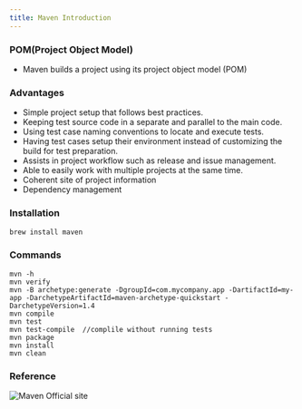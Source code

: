 ```yaml
---
title: Maven Introduction
---
```


### POM(Project Object Model)
- Maven builds a project using its project object model (POM) 

### Advantages

- Simple project setup that follows best practices.
- Keeping test source code in a separate and parallel to the main code.
- Using test case naming conventions to locate and execute tests.
- Having test cases setup their environment instead of customizing the build for test preparation.
- Assists in project workflow such as release and issue management.
- Able to easily work with multiple projects at the same time.
- Coherent site of project information
- Dependency management

### Installation
```Bash
brew install maven
````

### Commands
```Maven
mvn -h
mvn verify
mvn -B archetype:generate -DgroupId=com.mycompany.app -DartifactId=my-app -DarchetypeArtifactId=maven-archetype-quickstart -DarchetypeVersion=1.4
mvn compile
mvn test
mvn test-compile  //complile without running tests
mvn package
mvn install
mvn clean
```
### Reference 
![Maven Official site](https://maven.apache.org/)
